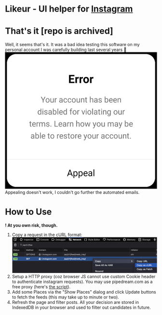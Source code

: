 # Likeur - UI helper for [Instagram](https://www.instagram.com/)

# That's it [repo is archived]
Well, it seems that's it. It was a bad idea testing this software on my personal account I was carefully building last several years :shit:
![it happened](whoops.png)
Appealing doesn't work, I couldn't go further the automated emails.

# How to Use
**! At you own risk, though.**
1. Copy a request in the cURL format: ![](steal-the-cookie.png)
1. Setup a HTTP proxy (coz browser JS cannot use custom Cookie header to authenticate instagram requests). You may use pipedream.com as a free proxy (here's [the script](pipedream.proxy.js)).
1. Add some Places via the "Show Places" dialog and click Update buttons to fetch the feeds (this may take up to minute or two).
1. Refresh the page and filter posts. All your decision are stored in IndexedDB in your browser and used to filter out candidates in future.
